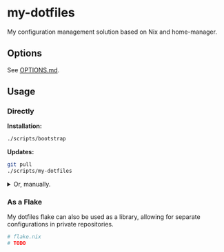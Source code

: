 # my-dotfiles

My configuration management solution based on Nix and home-manager.



## Options

See [OPTIONS.md](./OPTIONS.md).



## Usage

### Directly

**Installation:**

```bash
./scripts/bootstrap
```

**Updates:**

```bash
git pull
./scripts/my-dotfiles
```

<details>
<summary>Or, manually.</summary>

```bash
cd /path/to/my-dotfiles
git pull

cd ~/.local/my-dotfiles/config
profile=standard
nix flake update
nix shell 'home-manager' --command 'home-manager' switch --flake "path:.#${profile}"
```

</details>


### As a Flake

My dotfiles flake can also be used as a library, allowing for separate
configurations in private repositories.

```nix
# flake.nix
# TODO
```
